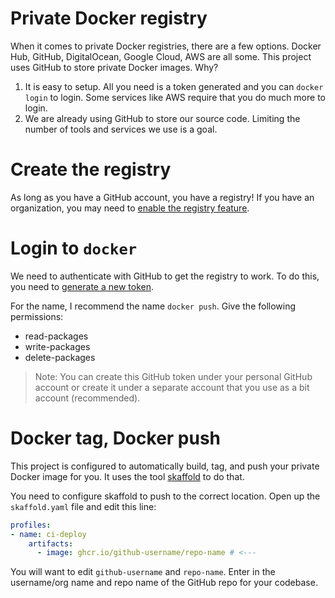 # Private Docker registry

When it comes to private Docker registries, there are a few options. Docker Hub, GitHub, DigitalOcean, Google Cloud, AWS are all some. This project uses GitHub to store private Docker images. Why?

1. It is easy to setup. All you need is a token generated and you can `docker login` to login. Some services like AWS require that you do much more to login.
2. We are already using GitHub to store our source code. Limiting the number of tools and services we use is a goal.

# Create the registry

As long as you have a GitHub account, you have a registry! If you have an organization, you may need to [enable the registry feature](https://docs.github.com/en/free-pro-team@latest/packages/getting-started-with-github-container-registry/enabling-github-container-registry-for-your-organization).

# Login to `docker`

We need to authenticate with GitHub to get the registry to work. To do this, you need to [generate a new token](https://github.com/settings/tokens/new).

For the name, I recommend the name `docker push`. Give the following permissions:

- read-packages
- write-packages
- delete-packages

> Note: You can create this GitHub token under your personal GitHub account or create it under a separate account that you use as a bit account (recommended).

# Docker tag, Docker push

This project is configured to automatically build, tag, and push your private Docker image for you. It uses the tool [skaffold](https://skaffold.dev/docs/workflows/ci-cd/) to do that.

You need to configure skaffold to push to the correct location. Open up the `skaffold.yaml` file and edit this line:

```yaml
profiles:
- name: ci-deploy
    artifacts:
      - image: ghcr.io/github-username/repo-name # <---
```

You will want to edit `github-username` and `repo-name`. Enter in the username/org name and repo name of the GitHub repo for your codebase.
